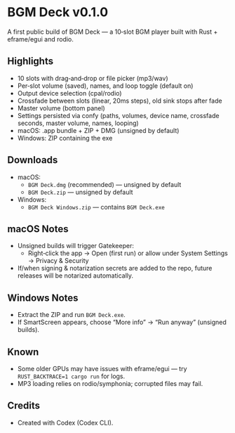 # BGM Deck v0.1.0

A first public build of BGM Deck — a 10‑slot BGM player built with Rust + eframe/egui and rodio.

## Highlights
- 10 slots with drag‑and‑drop or file picker (mp3/wav)
- Per‑slot volume (saved), names, and loop toggle (default on)
- Output device selection (cpal/rodio)
- Crossfade between slots (linear, 20ms steps), old sink stops after fade
- Master volume (bottom panel)
- Settings persisted via confy (paths, volumes, device name, crossfade seconds, master volume, names, looping)
- macOS: .app bundle + ZIP + DMG (unsigned by default)
- Windows: ZIP containing the exe

## Downloads
- macOS:
  - `BGM Deck.dmg` (recommended) — unsigned by default
  - `BGM Deck.zip` — unsigned by default
- Windows:
  - `BGM Deck Windows.zip` — contains `BGM Deck.exe`

## macOS Notes
- Unsigned builds will trigger Gatekeeper:
  - Right‑click the app → Open (first run) or allow under System Settings → Privacy & Security
- If/when signing & notarization secrets are added to the repo, future releases will be notarized automatically.

## Windows Notes
- Extract the ZIP and run `BGM Deck.exe`.
- If SmartScreen appears, choose “More info” → “Run anyway” (unsigned builds).

## Known
- Some older GPUs may have issues with eframe/egui — try `RUST_BACKTRACE=1 cargo run` for logs.
- MP3 loading relies on rodio/symphonia; corrupted files may fail.

## Credits
- Created with Codex (Codex CLI).
